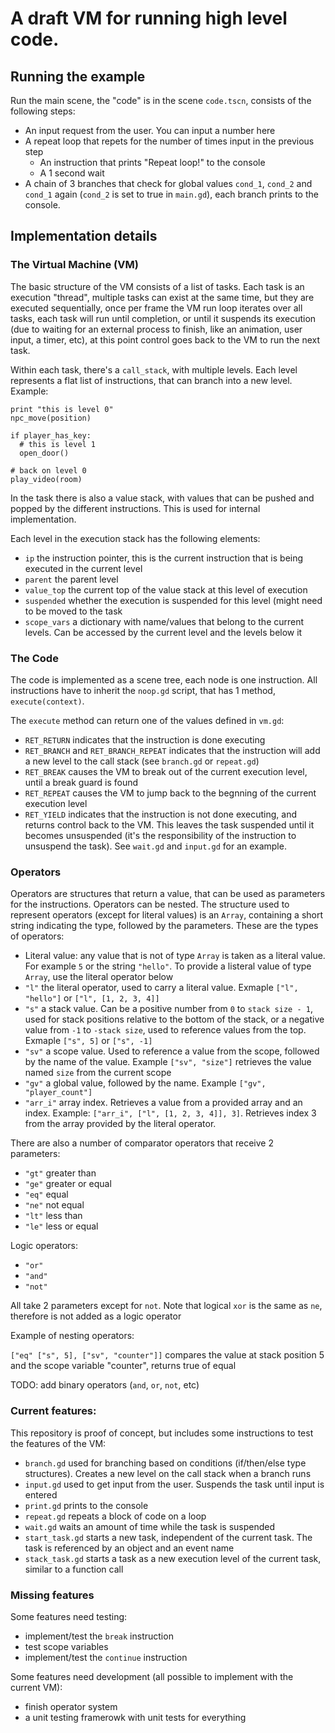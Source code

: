 # A draft VM for running high level code.

## Running the example

Run the main scene, the "code" is in the scene `code.tscn`, consists of the following steps:

- An input request from the user. You can input a number here
- A repeat loop that repets for the number of times input in the previous step
  - An instruction that prints "Repeat loop!" to the console
  - A 1 second wait
- A chain of 3 branches that check for global values `cond_1`, `cond_2` and `cond_1` again (`cond_2` is set to true in `main.gd`), each branch prints to the console.

## Implementation details

### The Virtual Machine (VM)

The basic structure of the VM consists of a list of tasks. Each task is an execution "thread", multiple tasks can exist at the same time, but they are executed sequentially, once per frame the VM
run loop iterates over all tasks, each task will run until completion, or until it suspends its execution (due to waiting for an external process to finish, like an
animation, user input, a timer, etc), at this point control goes back to the VM to run the next task.

Within each task, there's a `call_stack`, with multiple levels. Each level represents a flat list of instructions, that can branch into a new level. Example:

``` gdscript
print "this is level 0"
npc_move(position)

if player_has_key:
  # this is level 1
  open_door()

# back on level 0
play_video(room)
```

In the task there is also a value stack, with values that can be pushed and popped by the different instructions. This is used for internal implementation.

Each level in the execution stack has the following elements:

- `ip` the instruction pointer, this is the current instruction that is being executed in the current level
- `parent` the parent level
- `value_top` the current top of the value stack at this level of execution
- `suspended` whether the execution is suspended for this level (might need to be moved to the task
- `scope_vars` a dictionary with name/values that belong to the current levels. Can be accessed by the current level and the levels below it

### The Code

The code is implemented as a scene tree, each node is one instruction. All instructions have to inherit the `noop.gd` script, that has 1 method, `execute(context)`.

The `execute` method can return one of the values defined in `vm.gd`:

- `RET_RETURN` indicates that the instruction is done executing
- `RET_BRANCH` and `RET_BRANCH_REPEAT` indicates that the instruction will add a new level to the call stack (see `branch.gd` or `repeat.gd`)
- `RET_BREAK` causes the VM to break out of the current execution level, until a break guard is found
- `RET_REPEAT` causes the VM to jump back to the begnning of the current execution level
- `RET_YIELD` indicates that the instruction is not done executing, and returns control back to the VM. This leaves the task suspended until
   it becomes unsuspended (it's the responsibility of the instruction to unsuspend the task). See `wait.gd` and `input.gd` for an example.

### Operators

Operators are structures that return a value, that can be used as parameters for the instructions. Operators can be nested. The structure used to represent
operators (except for literal values) is an `Array`, containing a short string indicating the type, followed by the parameters. These are the types of
operators:

- Literal value: any value that is not of type `Array` is taken as a literal value. For example `5` or the string `"hello"`. To provide a listeral value of type `Array`, use the literal operator below
- `"l"` the literal operator, used to carry a literal value. Exmaple `["l", "hello"]` or `["l", [1, 2, 3, 4]]`
- `"s"` a stack value. Can be a positive number from `0` to `stack size - 1`, used for stack positions relative to the bottom of the stack, or a negative value from `-1` to `-stack size`, used to reference values from the top. Exmaple `["s", 5]` or `["s", -1]`
- `"sv"` a scope value. Used to reference a value from the scope, followed by the name of the value. Example `["sv", "size"]` retrieves the value named `size` from the current scope
- `"gv"` a global value, followed by the name. Example `["gv", "player_count"]`
- `"arr_i"` array index. Retrieves a value from a provided array and an index. Example: `["arr_i", ["l", [1, 2, 3, 4]], 3]`. Retrieves index 3 from the array provided by the literal operator.

There are also a number of comparator operators that receive 2 parameters:

- `"gt"` greater than
- `"ge"` greater or equal
- `"eq"` equal
- `"ne"` not equal
- `"lt"` less than
- `"le"` less or equal

Logic operators:

- `"or"`
- `"and"`
- `"not"`

All take 2 parameters except for `not`. Note that logical `xor` is the same as `ne`, therefore is not added as a logic operator

Example of nesting operators:

`["eq" ["s", 5], ["sv", "counter"]]` compares the value at stack position 5 and the scope variable "counter", returns true of equal

TODO: add binary operators (`and`, `or`, `not`, etc)

### Current features:

This repository is proof of concept, but includes some instructions to test the features of the VM:

- `branch.gd` used for branching based on conditions (if/then/else type structures). Creates a new level on the call stack when a branch runs
- `input.gd` used to get input from the user. Suspends the task until input is entered
- `print.gd` prints to the console
- `repeat.gd` repeats a block of code on a loop
- `wait.gd` waits an amount of time while the task is suspended
- `start_task.gd` starts a new task, independent of the current task. The task is referenced by an object and an event name
- `stack_task.gd` starts a task as a new execution level of the current task, similar to a function call

### Missing features

Some features need testing:

- implement/test the `break` instruction
- test scope variables
- implement/test the `continue` instruction

Some features need development (all possible to implement with the current VM):

- finish operator system
- a unit testing framerowk with unit tests for everything



